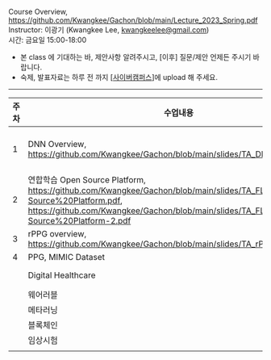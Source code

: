 Course Overview, https://github.com/Kwangkee/Gachon/blob/main/Lecture_2023_Spring.pdf  
Instructor: 이광기 (Kwangkee Lee, kwangkeelee@gmail.com)  
시간: 금요일 15:00-18:00  
- 본 class 에 기대하는 바, 제안사항 알려주시고, [이후] 질문/제안 언제든 주시기 바랍니다.
- 숙제, 발표자료는 하루 전 까지 [[사이버캠퍼스](https://cyber.gachon.ac.kr/course/view.php?id=85330)]에 upload 해 주세요.

***
|주차|수업내용|참고|실습|
|---|---|---|---|
|1|DNN Overview, https://github.com/Kwangkee/Gachon/blob/main/slides/TA_DL_overview.pdf||PyTorch 설치, Tutorial/Sample code, [Add Install Guide]|
|2|연합학습 Open Source Platform, https://github.com/Kwangkee/Gachon/blob/main/slides/TA_FL%20Open-Source%20Platform.pdf, https://github.com/Kwangkee/Gachon/blob/main/slides/TA_FL%20Open-Source%20Platform-2.pdf|https://github.com/Kwangkee/FL|Flower/FedML 설치, Tutorial/Sample code, [Add Install Guide]|
|3|rPPG overview, https://github.com/Kwangkee/Gachon/blob/main/slides/TA_rPPG_Overview.pdf|https://github.com/Kwangkee/rPPG|
|4|PPG, MIMIC Dataset 
||Digital Healthcare|https://github.com/Kwangkee/Digital-Healthcare|
||웨어러블
||메타러닝
||블록체인
||임상시험
||



